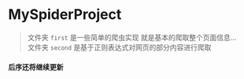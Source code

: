 # MySpiderProject

> 文件夹 `first` 是一些简单的爬虫实现  就是基本的爬取整个页面信息...<br/>
> 文件夹 `second` 是基于正则表达式对网页的部分内容进行爬取 <br/>
#### 后序还将继续更新

